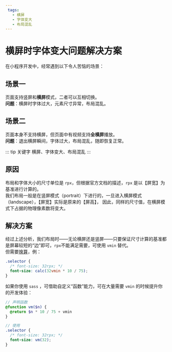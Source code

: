 ```yaml
---
 tags:
   - 横屏
   - 字体变大
   - 布局混乱
---
```


# 横屏时字体变大问题解决方案

在小程序开发中，经常遇到以下令人苦恼的场景：

## 场景一

页面支持竖屏和**横屏**模式，二者可以互相切换。  
**问题**：横屏时字体过大，元素尺寸异常，布局混乱。

## 场景二

页面本身不支持横屏，但页面中有视频支持**全横屏**播放。  
**问题**：退出横屏瞬间，字体过大，布局混乱，随即恢复正常。

::: tip 关键字
横屏、字体变大、布局混乱
:::

## 原因

布局和字体大小的尺寸单位是 `rpx`，但根据官方文档的描述，`rpx` 是以【屏宽】为基准进行计算的。  
我们布局一般是在竖屏模式（portrait）下进行的，一旦进入横屏模式（landscape），【屏宽】实际是原来的【屏高】，
因此，同样的尺寸值，在横屏模式下占据的物理像素数将变大。

## 解决方案

经过上述分析，我们布局时——无论横屏还是竖屏——只要保证尺寸计算的基准都是屏幕较短的“边”即可，`rpx`不能满足需要，可使用 `vmin` 替代。  
但需要[换算](/mini-program/common/rpx-to-vmin.html)，例：

```css
.selector {
  /* font-size: 32rpx; */
  font-size: calc(32vmin * 10 / 75);
}
```

如果你使用 `sass` ，可借助自定义“函数”能力，可在大量需要 `vmin` 的时候提升你的开发体验：

```scss
// 声明函数
@function vm($n) {
  @return $n * 10 / 75 + vmin
}

// 使用
.selector {
  /* font-size: 32rpx; */
  font-size: vm(32);
}
```
